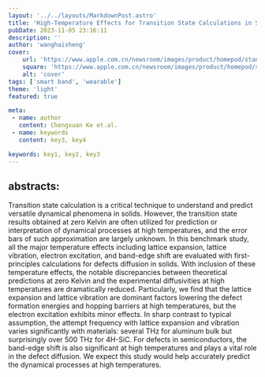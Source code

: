 ```yaml
---
layout: '../../layouts/MarkdownPost.astro'
title: 'High-Temperature Effects for Transition State Calculations in Solids'
pubDate: 2023-11-05 23:16:11
description: ''
author: 'wanghaisheng'
cover:
    url: 'https://www.apple.com.cn/newsroom/images/product/homepod/standard/Apple-HomePod-hero-230118_big.jpg.large_2x.jpg'
    square: 'https://www.apple.com.cn/newsroom/images/product/homepod/standard/Apple-HomePod-hero-230118_big.jpg.large_2x.jpg'
    alt: 'cover'
tags: ['smart band', 'wearable'] 
theme: 'light'
featured: true

meta:
 - name: author
   content: Chengxuan Ke et.al.
 - name: keywords
   content: key3, key4

keywords: key1, key2, key3
---
```


## abstracts:
Transition state calculation is a critical technique to understand and predict versatile dynamical phenomena in solids. However, the transition state results obtained at zero Kelvin are often utilized for prediction or interpretation of dynamical processes at high temperatures, and the error bars of such approximation are largely unknown. In this benchmark study, all the major temperature effects including lattice expansion, lattice vibration, electron excitation, and band-edge shift are evaluated with first-principles calculations for defects diffusion in solids. With inclusion of these temperature effects, the notable discrepancies between theoretical predictions at zero Kelvin and the experimental diffusivities at high temperatures are dramatically reduced. Particularly, we find that the lattice expansion and lattice vibration are dominant factors lowering the defect formation energies and hopping barriers at high temperatures, but the electron excitation exhibits minor effects. In sharp contrast to typical assumption, the attempt frequency with lattice expansion and vibration varies significantly with materials: several THz for aluminum bulk but surprisingly over 500 THz for 4H-SiC. For defects in semiconductors, the band-edge shift is also significant at high temperatures and plays a vital role in the defect diffusion. We expect this study would help accurately predict the dynamical processes at high temperatures.
